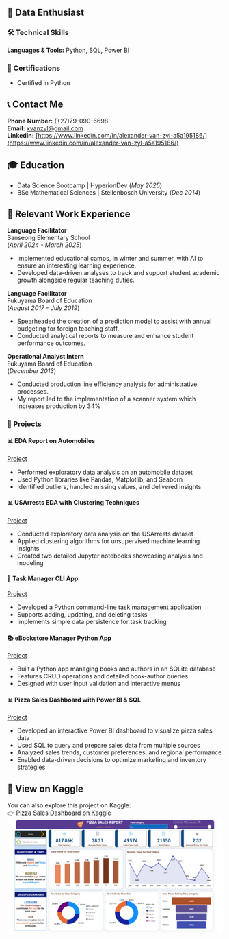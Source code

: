 ## 👋 Data Enthusiast

### 🛠️ Technical Skills  
**Languages & Tools:** Python, SQL, Power BI

### 📜 Certifications  
- Certified in Python

## 📞 Contact Me 
**Phone Number:** (+27)79-090-6698    
**Email:** xvanzyl@gmail.com  
**Linkedin:** [https://www.linkedin.com/in/alexander-van-zyl-a5a195186/](https://www.linkedin.com/in/alexander-van-zyl-a5a195186/) 

## 🎓 Education 
- Data Science Bootcamp | HyperionDev (_May 2025_)
- BSc Mathematical Sciences | Stellenbosch University (_Dec 2014_)


## 💼 Relevant Work Experience
**Language Facilitator**           
Sanseong Elementary School    
(_April 2024 - March 2025_)
- Implemented educational camps, in winter and summer, with AI to ensure an interesting learning experience.
- Developed data-driven analyses to track and support student academic growth alongside regular teaching duties.
  
**Language Facilitator**           
Fukuyama Board of Education    
(_August 2017 - July 2019_)
- Spearheaded the creation of a prediction model to assist with annual budgeting for foreign teaching staff.
- Conducted analytical reports to measure and enhance student performance outcomes.

**Operational Analyst Intern**           
Fukuyama Board of Education    
(_December 2013_)
- Conducted production line efficiency analysis for administrative processes.
- My report led to the implementation of a scanner system which increases production by 34%


### 📁 Projects  

#### 📊 EDA Report on Automobiles  
[Project](https://github.com/AlexVeeZee/Automobiles-EDA-Report)  
- Performed exploratory data analysis on an automobile dataset  
- Used Python libraries like Pandas, Matplotlib, and Seaborn  
- Identified outliers, handled missing values, and delivered insights

#### 📊 USArrests EDA with Clustering Techniques  
[Project](https://github.com/AlexVeeZee/US-Arrests-Analysis)  
- Conducted exploratory data analysis on the USArrests dataset  
- Applied clustering algorithms for unsupervised machine learning insights  
- Created two detailed Jupyter notebooks showcasing analysis and modeling

#### 🐍 Task Manager CLI App  
[Project](https://github.com/AlexVeeZee/Task_Manager)  
- Developed a Python command-line task management application  
- Supports adding, updating, and deleting tasks  
- Implements simple data persistence for task tracking

#### 📚 eBookstore Manager Python App  
[Project](https://github.com/AlexVeeZee/Bookstore_Inventory_Manager)  
- Built a Python app managing books and authors in an SQLite database  
- Features CRUD operations and detailed book-author queries  
- Designed with user input validation and interactive menus

#### 📊 Pizza Sales Dashboard with Power BI & SQL  
[Project](https://github.com/AlexVeeZee/Pizza_Sales)  
- Developed an interactive Power BI dashboard to visualize pizza sales data  
- Used SQL to query and prepare sales data from multiple sources  
- Analyzed sales trends, customer preferences, and regional performance  
- Enabled data-driven decisions to optimize marketing and inventory strategies
## 🔗 View on Kaggle
You can also explore this project on Kaggle:  
👉 [Pizza Sales Dashboard on Kaggle](https://www.kaggle.com/datasets/alexveezee/dashboard-addressing-the-kpis-of-a-pizza-company/data)
![Pizza Dashboard](https://raw.githubusercontent.com/AlexVeeZee/AlexVeeZee.github.io/main/pizza_dashboard.png)
